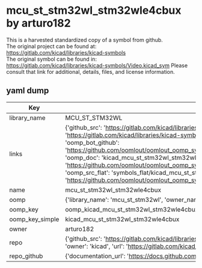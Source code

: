 # mcu_st_stm32wl_stm32wle4cbux by arturo182  
This is a harvested standardized copy of a symbol from github.  
The original project can be found at:  
https://gitlab.com/kicad/libraries/kicad-symbols  
The original symbol can be found in:
https://gitlab.com/kicad/libraries/kicad-symbols/Video.kicad_sym
Please consult that link for additional, details, files, and license information.  
## yaml dump  
| Key | Value |  
| --- | --- |  
| library_name | MCU_ST_STM32WL |  
| links | {'github_src': 'https://gitlab.com/kicad/libraries/kicad-symbols/Video.kicad_sym', 'github_src_repo': 'https://gitlab.com/kicad/libraries/kicad-symbols', 'oomp_bot': 'kicad_mcu_st_stm32wl_stm32wle4cbux/working', 'oomp_bot_github': 'https://github.com/oomlout/oomlout_oomp_symbol_bot/tree/main/kicad_mcu_st_stm32wl_stm32wle4cbux/working', 'oomp_doc': 'kicad_mcu_st_stm32wl_stm32wle4cbux/working', 'oomp_doc_github': 'https://github.com/oomlout/oomlout_oomp_symbol_doc/tree/main/kicad_mcu_st_stm32wl_stm32wle4cbux/working', 'oomp_src_flat': 'symbols_flat/kicad_mcu_st_stm32wl_stm32wle4cbux/working', 'oomp_src_flat_github': 'https://github.com/oomlout/oomlout_oomp_symbol_src/tree/main/kicad_mcu_st_stm32wl_stm32wle4cbux/working'} |  
| name | mcu_st_stm32wl_stm32wle4cbux |  
| oomp | {'library_name': 'mcu_st_stm32wl', 'owner_name': 'kicad', 'symbol_name': 'mcu_st_stm32wl_stm32wle4cbux'} |  
| oomp_key | oomp_kicad_mcu_st_stm32wl_stm32wle4cbux |  
| oomp_key_simple | kicad_mcu_st_stm32wl_stm32wle4cbux |  
| owner | arturo182 |  
| repo | {'github_src': 'https://gitlab.com/kicad/libraries/kicad-symbols/Video.kicad_sym', 'name': 'libraries/kicad-symbols', 'owner': 'kicad', 'url': 'https://gitlab.com/kicad/libraries/kicad-symbols'} |  
| repo_github | {'documentation_url': 'https://docs.github.com/rest/repos/repos#get-a-repository', 'message': 'Not Found'} |  

